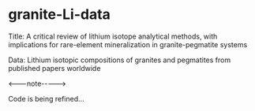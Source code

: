 # granite-Li-data
Title: A critical review of lithium isotope analytical methods, with implications for rare-element mineralization in granite-pegmatite systems

Data: Lithium isotopic compositions of granites and pegmatites from published papers worldwide


<---note----->

Code is being refined...
